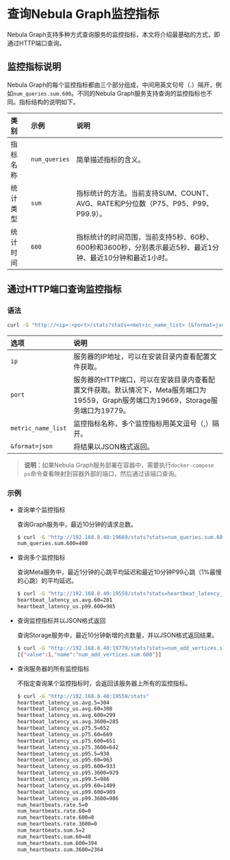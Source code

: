 # 查询Nebula Graph监控指标

Nebula Graph支持多种方式查询服务的监控指标，本文将介绍最基础的方式，即通过HTTP端口查询。

## 监控指标说明

Nebula Graph的每个监控指标都由三个部分组成，中间用英文句号（.）隔开，例如`num_queries.sum.600`。不同的Nebula Graph服务支持查询的监控指标也不同。指标结构的说明如下。

|类别|示例|说明|
|:---|:---|:---|
|指标名称|`num_queries`|简单描述指标的含义。|
|统计类型|`sum`|指标统计的方法。当前支持SUM、COUNT、AVG、RATE和P分位数（P75、P95、P99、P99.9）。|
|统计时间|`600`|指标统计的时间范围，当前支持5秒、60秒、600秒和3600秒，分别表示最近5秒、最近1分钟、最近10分钟和最近1小时。|

## 通过HTTP端口查询监控指标

### 语法

```bash
curl -G "http://<ip>:<port>/stats?stats=<metric_name_list> [&format=json]"
```

|选项|说明|
|:---|:---|
|`ip`|服务器的IP地址，可以在安装目录内查看配置文件获取。|
|`port`|服务器的HTTP端口，可以在安装目录内查看配置文件获取。默认情况下，Meta服务端口为19559，Graph服务端口为19669，Storage服务端口为19779。|
|`metric_name_list`|监控指标名称，多个监控指标用英文逗号（,）隔开。|
|`&format=json`|将结果以JSON格式返回。|


>**说明**：如果Nebula Graph服务部署在容器中，需要执行`docker-compose ps`命令查看映射到容器外部的端口，然后通过该端口查询。

### 示例

- 查询单个监控指标

  查询Graph服务中，最近10分钟的请求总数。

    ```bash
    $ curl -G "http://192.168.8.40:19669/stats?stats=num_queries.sum.600"
    num_queries.sum.600=400
    ```

- 查询多个监控指标

  查询Meta服务中，最近1分钟的心跳平均延迟和最近10分钟P99心跳（1%最慢的心跳）的平均延迟。

    ```bash
    $ curl -G "http://192.168.8.40:19559/stats?stats=heartbeat_latency_us.avg.60,heartbeat_latency_us.p99.600"
    heartbeat_latency_us.avg.60=281
    heartbeat_latency_us.p99.600=985
    ```

- 查询监控指标并以JSON格式返回

  查询Storage服务中，最近10分钟新增的点数量，并以JSON格式返回结果。

    ```bash
    $ curl -G "http://192.168.8.40:19779/stats?stats=num_add_vertices.sum.600&format=json"
    [{"value":1,"name":"num_add_vertices.sum.600"}]
    ```

- 查询服务器的所有监控指标

  不指定查询某个监控指标时，会返回该服务器上所有的监控指标。

    ```bash
    $ curl -G "http://192.168.8.40:19559/stats"
    heartbeat_latency_us.avg.5=304
    heartbeat_latency_us.avg.60=308
    heartbeat_latency_us.avg.600=299
    heartbeat_latency_us.avg.3600=285
    heartbeat_latency_us.p75.5=652
    heartbeat_latency_us.p75.60=669
    heartbeat_latency_us.p75.600=651
    heartbeat_latency_us.p75.3600=642
    heartbeat_latency_us.p95.5=930
    heartbeat_latency_us.p95.60=963
    heartbeat_latency_us.p95.600=933
    heartbeat_latency_us.p95.3600=929
    heartbeat_latency_us.p99.5=986
    heartbeat_latency_us.p99.60=1409
    heartbeat_latency_us.p99.600=989
    heartbeat_latency_us.p99.3600=986
    num_heartbeats.rate.5=0
    num_heartbeats.rate.60=0
    num_heartbeats.rate.600=0
    num_heartbeats.rate.3600=0
    num_heartbeats.sum.5=2
    num_heartbeats.sum.60=40
    num_heartbeats.sum.600=394
    num_heartbeats.sum.3600=2364
    ```

